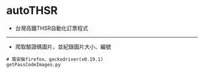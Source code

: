# autoTHSR
- 台灣高鐵THSR自動化訂票程式
- - -
- 爬取驗證碼圖片，並紀錄圖片大小、編號
```
# 需安裝firefox、geckodriver(v0.19.1)
getPassCodeImages.py
```
